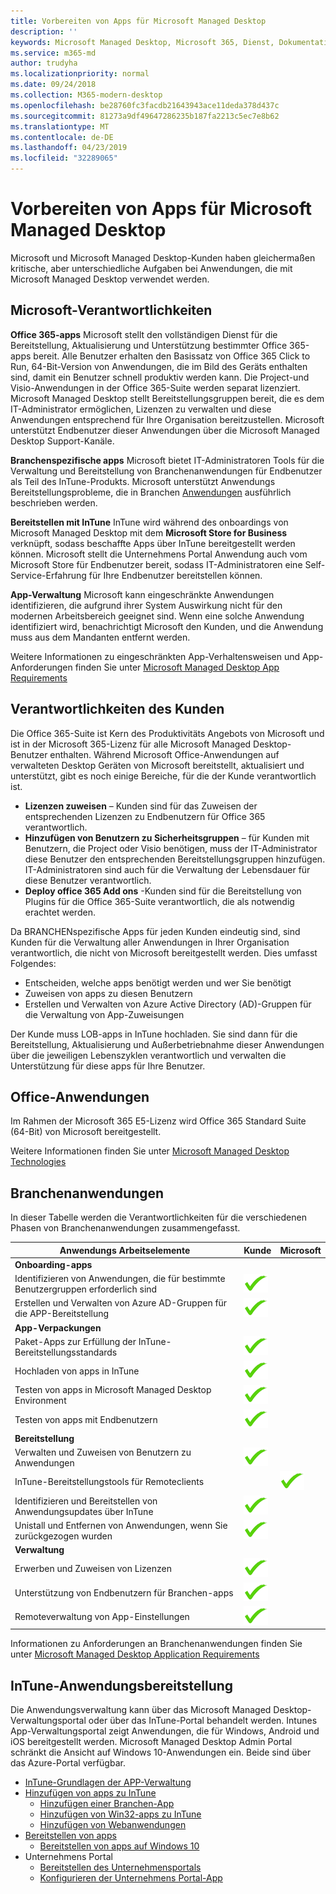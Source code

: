 ```yaml
---
title: Vorbereiten von Apps für Microsoft Managed Desktop
description: ''
keywords: Microsoft Managed Desktop, Microsoft 365, Dienst, Dokumentation
ms.service: m365-md
author: trudyha
ms.localizationpriority: normal
ms.date: 09/24/2018
ms.collection: M365-modern-desktop
ms.openlocfilehash: be28760fc3facdb21643943ace11deda378d437c
ms.sourcegitcommit: 81273a9df49647286235b187fa2213c5ec7e8b62
ms.translationtype: MT
ms.contentlocale: de-DE
ms.lasthandoff: 04/23/2019
ms.locfileid: "32289065"
---
```

# <a name="preparing-apps-for-microsoft-managed-desktop"></a>Vorbereiten von Apps für Microsoft Managed Desktop

<!--This topic is the target for 2 "Learn more" links in the Admin Portal (aka.ms/app-overview;app-package); also target for link from Online resources (aka.ms/app-overviewmmd-app-prep) do not delete.-->

<!--Applications: supported/onboard/deployment -->
 
Microsoft und Microsoft Managed Desktop-Kunden haben gleichermaßen kritische, aber unterschiedliche Aufgaben bei Anwendungen, die mit Microsoft Managed Desktop verwendet werden.

## <a name="microsoft-responsibilities"></a>Microsoft-Verantwortlichkeiten
**Office 365-apps** Microsoft stellt den vollständigen Dienst für die Bereitstellung, Aktualisierung und Unterstützung bestimmter Office 365-apps bereit. Alle Benutzer erhalten den Basissatz von Office 365 Click to Run, 64-Bit-Version von Anwendungen, die im Bild des Geräts enthalten sind, damit ein Benutzer schnell produktiv werden kann. Die Project-und Visio-Anwendungen in der Office 365-Suite werden separat lizenziert.  Microsoft Managed Desktop stellt Bereitstellungsgruppen bereit, die es dem IT-Administrator ermöglichen, Lizenzen zu verwalten und diese Anwendungen entsprechend für Ihre Organisation bereitzustellen. Microsoft unterstützt Endbenutzer dieser Anwendungen über die Microsoft Managed Desktop Support-Kanäle.

**Branchenspezifische apps** Microsoft bietet IT-Administratoren Tools für die Verwaltung und Bereitstellung von Branchenanwendungen für Endbenutzer als Teil des InTune-Produkts. Microsoft unterstützt Anwendungs Bereitstellungsprobleme, die in Branchen [Anwendungen](#line-of-business-applications) ausführlich beschrieben werden. 

**Bereitstellen mit InTune** InTune wird während des onboardings von Microsoft Managed Desktop mit dem **Microsoft Store for Business** verknüpft, sodass beschaffte Apps über InTune bereitgestellt werden können. Microsoft stellt die Unternehmens Portal Anwendung auch vom Microsoft Store für Endbenutzer bereit, sodass IT-Administratoren eine Self-Service-Erfahrung für Ihre Endbenutzer bereitstellen können.

**App-Verwaltung** Microsoft kann eingeschränkte Anwendungen identifizieren, die aufgrund ihrer System Auswirkung nicht für den modernen Arbeitsbereich geeignet sind. Wenn eine solche Anwendung identifiziert wird, benachrichtigt Microsoft den Kunden, und die Anwendung muss aus dem Mandanten entfernt werden. 

Weitere Informationen zu eingeschränkten App-Verhaltensweisen und App-Anforderungen finden Sie unter [Microsoft Managed Desktop App Requirements](../service-description/mmd-app-requirements.md)

## <a name="customer-responsibilities"></a>Verantwortlichkeiten des Kunden
Die Office 365-Suite ist Kern des Produktivitäts Angebots von Microsoft und ist in der Microsoft 365-Lizenz für alle Microsoft Managed Desktop-Benutzer enthalten. Während Microsoft Office-Anwendungen auf verwalteten Desktop Geräten von Microsoft bereitstellt, aktualisiert und unterstützt, gibt es noch einige Bereiche, für die der Kunde verantwortlich ist.
- **Lizenzen zuweisen** – Kunden sind für das Zuweisen der entsprechenden Lizenzen zu Endbenutzern für Office 365 verantwortlich. 
- **Hinzufügen von Benutzern zu Sicherheitsgruppen** – für Kunden mit Benutzern, die Project oder Visio benötigen, muss der IT-Administrator diese Benutzer den entsprechenden Bereitstellungsgruppen hinzufügen. IT-Administratoren sind auch für die Verwaltung der Lebensdauer für diese Benutzer verantwortlich. 
- **Deploy office 365 Add ons** -Kunden sind für die Bereitstellung von Plugins für die Office 365-Suite verantwortlich, die als notwendig erachtet werden. 

Da BRANCHENspezifische Apps für jeden Kunden eindeutig sind, sind Kunden für die Verwaltung aller Anwendungen in Ihrer Organisation verantwortlich, die nicht von Microsoft bereitgestellt werden. Dies umfasst Folgendes:
- Entscheiden, welche apps benötigt werden und wer Sie benötigt
- Zuweisen von apps zu diesen Benutzern
- Erstellen und Verwalten von Azure Active Directory (AD)-Gruppen für die Verwaltung von App-Zuweisungen 

Der Kunde muss LOB-apps in InTune hochladen. Sie sind dann für die Bereitstellung, Aktualisierung und Außerbetriebnahme dieser Anwendungen über die jeweiligen Lebenszyklen verantwortlich und verwalten die Unterstützung für diese apps für Ihre Benutzer.

## <a name="office-applications"></a>Office-Anwendungen
Im Rahmen der Microsoft 365 E5-Lizenz wird Office 365 Standard Suite (64-Bit) von Microsoft bereitgestellt. 

Weitere Informationen finden Sie unter [Microsoft Managed Desktop Technologies](../intro/technologies.md) <!--- and the other applications licensed under Office 365 E5 may be deployed by the customer using Intune’s deployment tools.-->

## <a name="line-of-business-applications"></a>Branchenanwendungen
In dieser Tabelle werden die Verantwortlichkeiten für die verschiedenen Phasen von Branchenanwendungen zusammengefasst. 

Anwendungs Arbeitselemente |    Kunde    | Microsoft
--- | --- | ---
**Onboarding-apps** |  |
Identifizieren von Anwendungen, die für bestimmte Benutzergruppen erforderlich sind   | ![ja](images/checkmark.png)  |
Erstellen und Verwalten von Azure AD-Gruppen für die APP-Bereitstellung | ![ja](images/checkmark.png) |   
**App-Verpackungen** |  |
Paket-Apps zur Erfüllung der InTune-Bereitstellungsstandards |  ![ja](images/checkmark.png) |  
Hochladen von apps in InTune | ![ja](images/checkmark.png)     |
Testen von apps in Microsoft Managed Desktop Environment |    ![ja](images/checkmark.png) |  
Testen von apps mit Endbenutzern    | ![ja](images/checkmark.png) |    
**Bereitstellung** | |
Verwalten und Zuweisen von Benutzern zu Anwendungen  | ![ja](images/checkmark.png)  |
InTune-Bereitstellungstools für Remoteclients| |   ![ja](images/checkmark.png)
Identifizieren und Bereitstellen von Anwendungsupdates über InTune | ![ja](images/checkmark.png)    |
Unistall und Entfernen von Anwendungen, wenn Sie zurückgezogen wurden    | ![ja](images/checkmark.png) |    
**Verwaltung** | |
Erwerben und Zuweisen von Lizenzen |   ![ja](images/checkmark.png)     |
Unterstützung von Endbenutzern für Branchen-apps  | ![ja](images/checkmark.png) |
Remoteverwaltung von App-Einstellungen    | ![ja](images/checkmark.png) |

Informationen zu Anforderungen an Branchenanwendungen finden Sie unter [Microsoft Managed Desktop Application Requirements](../service-description/mmd-app-requirements.md)


## <a name="intune-application-deployment"></a>InTune-Anwendungsbereitstellung
Die Anwendungsverwaltung kann über das Microsoft Managed Desktop-Verwaltungsportal oder über das InTune-Portal behandelt werden. Intunes App-Verwaltungsportal zeigt Anwendungen, die für Windows, Android und iOS bereitgestellt werden. Microsoft Managed Desktop Admin Portal schränkt die Ansicht auf Windows 10-Anwendungen ein. Beide sind über das Azure-Portal verfügbar. 
* [InTune-Grundlagen der APP-Verwaltung](https://docs.microsoft.com/intune/app-management)
* [Hinzufügen von apps zu InTune](https://docs.microsoft.com/intune/app-management)
   * [Hinzufügen einer Branchen-App](https://docs.microsoft.com/intune/lob-apps-windows)
   * [Hinzufügen von Win32-apps zu InTune](https://docs.microsoft.com/intune/apps-win32-app-management)
   * [Hinzufügen von Webanwendungen](https://docs.microsoft.com/intune/web-app)
* [Bereitstellen von apps](https://docs.microsoft.com/intune/apps-deploy)
   * [Bereitstellen von apps auf Windows 10](https://docs.microsoft.com/intune/apps-windows-10-app-deploy)
* Unternehmens Portal
   * [Bereitstellen des Unternehmensportals](https://docs.microsoft.com/intune/store-apps-company-portal-app)
   * [Konfigurieren der Unternehmens Portal-App](https://docs.microsoft.com/intune/company-portal-app)
